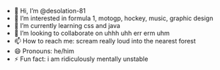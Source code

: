 - 👋 Hi, I’m @desolation-81
- 👀 I’m interested in formula 1, motogp, hockey, music, graphic design
- 🌱 I’m currently learning css and java
- 💞️ I’m looking to collaborate on uhhh uhh err erm uhm
- 📫 How to reach me: scream really loud into the nearest forest
- 😄 Pronouns: he/him
- ⚡ Fun fact: i am ridiculously mentally unstable

<!---
desolation-81/desolation-81 is a ✨ special ✨ repository because its `README.md` (this file) appears on your GitHub profile.
You can click the Preview link to take a look at your changes.
--->
